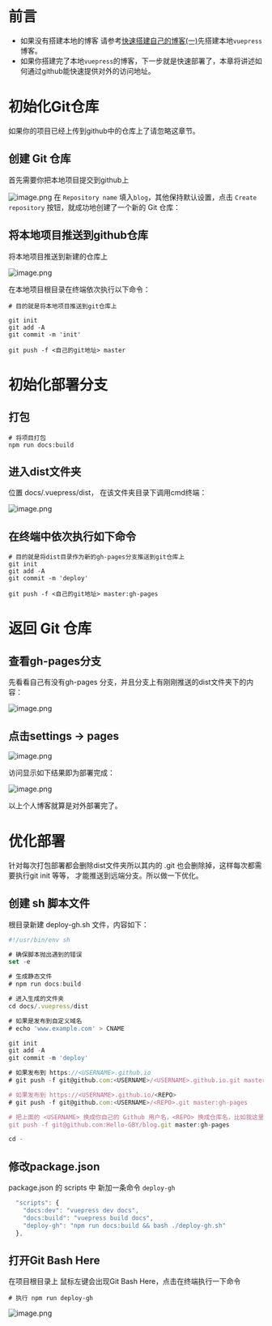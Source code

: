 # 前言

- 如果没有搭建本地的博客 请参考[快速搭建自己的博客(一)](https://juejin.cn/post/7195232962449784887/)先搭建本地`vuepress`博客。
- 如果你搭建完了本地`vuepress`的博客，下一步就是快速部署了，本章将讲述如何通过github能快速提供对外的访问地址。

# 初始化Git仓库
如果你的项目已经上传到github中的仓库上了请忽略这章节。

## 创建 Git 仓库
首先需要你把本地项目提交到github上

![image.png](https://p9-juejin.byteimg.com/tos-cn-i-k3u1fbpfcp/000ee532b2f04ae4abb5a39597fd721a~tplv-k3u1fbpfcp-watermark.image?)
在 `Repository name` 填入`blog`，其他保持默认设置，点击 `Create repository` 按钮，就成功地创建了一个新的 Git 仓库：

## 将本地项目推送到github仓库
将本地项目推送到新建的仓库上

![image.png](https://p1-juejin.byteimg.com/tos-cn-i-k3u1fbpfcp/7effb65624774f28b70bc5a6ead5d08c~tplv-k3u1fbpfcp-watermark.image?)

在本地项目根目录在终端依次执行以下命令：
```
# 目的就是将本地项目推送到git仓库上

git init
git add -A
git commit -m 'init'

git push -f <自己的git地址> master
```

# 初始化部署分支
## 打包 
```
# 将项目打包
npm run docs:build
```
## 进入dist文件夹
位置 docs/.vuepress/dist， 在该文件夹目录下调用cmd终端：

![image.png](https://p1-juejin.byteimg.com/tos-cn-i-k3u1fbpfcp/a50786046a444ee7b205c7353eb25b2c~tplv-k3u1fbpfcp-watermark.image?)

## 在终端中依次执行如下命令
```
# 目的就是将dist目录作为新的gh-pages分支推送到git仓库上
git init
git add -A
git commit -m 'deploy'

git push -f <自己的git地址> master:gh-pages
```


# 返回 Git 仓库
## 查看gh-pages分支
先看看自己有没有gh-pages 分支，并且分支上有刚刚推送的dist文件夹下的内容：

![image.png](https://p3-juejin.byteimg.com/tos-cn-i-k3u1fbpfcp/ecd1679bd7384b2ab608c7a511feb7de~tplv-k3u1fbpfcp-watermark.image?)

## 点击settings -> pages

![image.png](https://p3-juejin.byteimg.com/tos-cn-i-k3u1fbpfcp/b9074d111cb14143a0bc7e6bbdf68c3d~tplv-k3u1fbpfcp-watermark.image?)

访问显示如下结果即为部署完成：

![image.png](https://p1-juejin.byteimg.com/tos-cn-i-k3u1fbpfcp/a00c954efd1c4229929aa745b1ff85ae~tplv-k3u1fbpfcp-watermark.image?)

以上个人博客就算是对外部署完了。
# 优化部署
针对每次打包部署都会删除dist文件夹所以其内的 .git 也会删除掉，这样每次都需要执行git init 等等， 才能推送到远端分支。所以做一下优化。
## 创建 sh 脚本文件
根目录新建 deploy-gh.sh 文件，内容如下：
```js
#!/usr/bin/env sh

# 确保脚本抛出遇到的错误
set -e

# 生成静态文件
# npm run docs:build

# 进入生成的文件夹
cd docs/.vuepress/dist

# 如果是发布到自定义域名
# echo 'www.example.com' > CNAME

git init
git add -A
git commit -m 'deploy'

# 如果发布到 https://<USERNAME>.github.io
# git push -f git@github.com:<USERNAME>/<USERNAME>.github.io.git master

# 如果发布到 https://<USERNAME>.github.io/<REPO>
# git push -f git@github.com:<USERNAME>/<REPO>.git master:gh-pages

# 把上面的 <USERNAME> 换成你自己的 Github 用户名，<REPO> 换成仓库名，比如我这里就是：
git push -f git@github.com:Hello-GBY/blog.git master:gh-pages

cd -
```
## 修改package.json
package.json 的 scripts 中 新加一条命令 `deploy-gh`

```js
  "scripts": {
    "docs:dev": "vuepress dev docs",
    "docs:build": "vuepress build docs",
    "deploy-gh": "npm run docs:build && bash ./deploy-gh.sh"
  },
```
## 打开Git Bash Here 
在项目根目录上 鼠标左键会出现Git Bash Here，点击在终端执行一下命令
```
# 执行 npm run deploy-gh
```
![image.png](https://p9-juejin.byteimg.com/tos-cn-i-k3u1fbpfcp/11f66fd7c7114e6281b3524811abb5ba~tplv-k3u1fbpfcp-watermark.image?)


